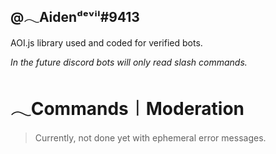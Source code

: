 ## @𓂃Aidenᵈᵉᵛⁱˡ#9413 
AOI.js library used and coded for verified bots. 

*In the future discord bots will only read slash commands.*
# 𓂃Commands︱Moderation
> Currently, not done yet with ephemeral error messages. 
